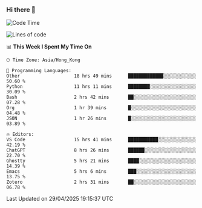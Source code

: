 ### Hi there 👋

<!--
**nicehiro/nicehiro** is a ✨ _special_ ✨ repository because its `README.md` (this file) appears on your GitHub profile.

Here are some ideas to get you started:

- 🔭 I’m currently working on ...
- 🌱 I’m currently learning ...
- 👯 I’m looking to collaborate on ...
- 🤔 I’m looking for help with ...
- 💬 Ask me about ...
- 📫 How to reach me: ...
- 😄 Pronouns: ...
- ⚡ Fun fact: ...
-->

<!--START_SECTION:waka-->
![Code Time](http://img.shields.io/badge/Code%20Time-602%20hrs%2057%20mins-blue)

![Lines of code](https://img.shields.io/badge/From%20Hello%20World%20I%27ve%20Written-1.7%20million%20lines%20of%20code-blue)

📊 **This Week I Spent My Time On** 

```text
🕑︎ Time Zone: Asia/Hong_Kong

💬 Programming Languages: 
Other                    18 hrs 49 mins      █████████████░░░░░░░░░░░░   50.60 % 
Python                   11 hrs 11 mins      ████████░░░░░░░░░░░░░░░░░   30.09 % 
Bash                     2 hrs 42 mins       ██░░░░░░░░░░░░░░░░░░░░░░░   07.28 % 
Org                      1 hr 39 mins        █░░░░░░░░░░░░░░░░░░░░░░░░   04.48 % 
JSON                     1 hr 26 mins        █░░░░░░░░░░░░░░░░░░░░░░░░   03.89 % 

🔥 Editors: 
VS Code                  15 hrs 41 mins      ███████████░░░░░░░░░░░░░░   42.19 % 
ChatGPT                  8 hrs 26 mins       ██████░░░░░░░░░░░░░░░░░░░   22.70 % 
Ghostty                  5 hrs 21 mins       ████░░░░░░░░░░░░░░░░░░░░░   14.39 % 
Emacs                    5 hrs 6 mins        ███░░░░░░░░░░░░░░░░░░░░░░   13.75 % 
Zotero                   2 hrs 31 mins       ██░░░░░░░░░░░░░░░░░░░░░░░   06.78 % 
```


 Last Updated on 29/04/2025 19:15:37 UTC
<!--END_SECTION:waka-->
